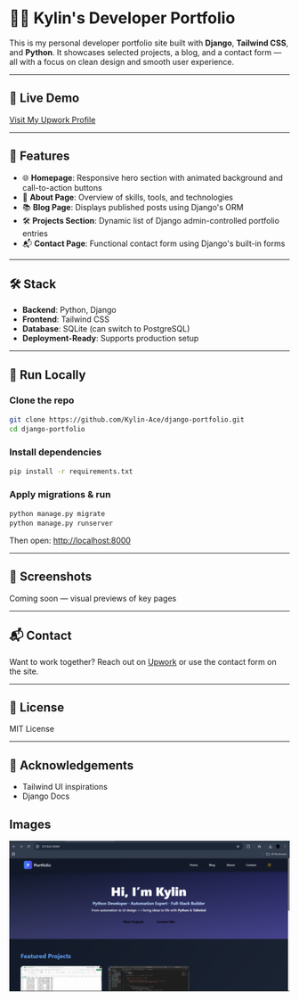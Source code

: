 # 🧑‍💻 Kylin's Developer Portfolio

This is my personal developer portfolio site built with **Django**, **Tailwind CSS**, and **Python**. It showcases selected projects, a blog, and a contact form — all with a focus on clean design and smooth user experience.

---

## 🚀 Live Demo

[Visit My Upwork Profile](https://www.upwork.com/freelancers/kylinace)

---

## 📁 Features

* 🌐 **Homepage**: Responsive hero section with animated background and call-to-action buttons
* 🧠 **About Page**: Overview of skills, tools, and technologies
* 📚 **Blog Page**: Displays published posts using Django's ORM
* 🛠 **Projects Section**: Dynamic list of Django admin-controlled portfolio entries
* 📬 **Contact Page**: Functional contact form using Django's built-in forms

---

## 🛠 Stack

* **Backend**: Python, Django
* **Frontend**: Tailwind CSS
* **Database**: SQLite (can switch to PostgreSQL)
* **Deployment-Ready**: Supports production setup

---

## 🧪 Run Locally

### Clone the repo

```bash
git clone https://github.com/Kylin-Ace/django-portfolio.git
cd django-portfolio
```

### Install dependencies

```bash
pip install -r requirements.txt
```

### Apply migrations & run

```bash
python manage.py migrate
python manage.py runserver
```

Then open: [http://localhost:8000](http://localhost:8000)

---

## 📸 Screenshots

Coming soon — visual previews of key pages

---

## 📬 Contact

Want to work together? Reach out on [Upwork](https://www.upwork.com/freelancers/kylinace) or use the contact form on the site.

---

## 📄 License

MIT License

---

## 🙌 Acknowledgements

* Tailwind UI inspirations
* Django Docs
## Images
![Homepage Preview](homepage-preview.png)
